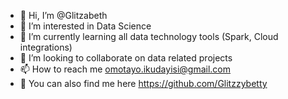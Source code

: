 - 👋 Hi, I’m @Glitzabeth
- 👀 I’m interested in Data Science
- 🌱 I’m currently learning all data technology tools (Spark, Cloud integrations)
- 💞️ I’m looking to collaborate on data related projects
- 📫 How to reach me omotayo.ikudayisi@gmail.com
-  You can also find me here https://github.com/Glitzzybetty

<!---
Glitzabeth/Glitzabeth is a ✨ special ✨ repository because its `README.md` (this file) appears on your GitHub profile.
You can click the Preview link to take a look at your changes.
--->
